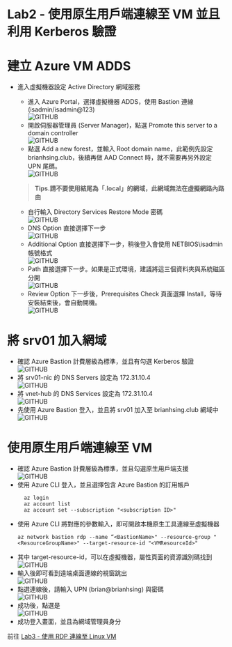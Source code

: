 # Lab2 - 使用原生用戶端連線至 VM 並且利用 Kerberos 驗證

# 建立 Azure VM ADDS

- 進入虛擬機器設定 Active Directory 網域服務 <br> 
	- 進入 Azure Portal，選擇虛擬機器 ADDS，使用 Bastion 連線 (isadmin/isadmin@123) <br>
	  ![GITHUB](https://github.com/BrianHsing/Azure-Virtual-Desktop/blob/master/Lab2/adds2.png "adds2")<br>
	- 開啟伺服器管理員 (Server Manager)，點選 Promote this server to a domain controller<br>
	  ![GITHUB](https://github.com/BrianHsing/Azure-Virtual-Desktop/blob/master/Lab2/adds3.png "adds3")<br>
	- 點選 Add a new forest，並輸入 Root domain name，此範例先設定 brianhsing.club，後續再做 AAD Connect 時，就不需要再另外設定 UPN 尾碼。<br>
  	  ![GITHUB](https://github.com/BrianHsing/Azure-Virtual-Desktop/blob/master/Lab2/adds4.png "adds4")<br>

	> **Tips.請不要使用結尾為「.local」的網域，此網域無法在虛擬網路內路由** <br>
	
	
	- 自行輸入 Directory Services Restore Mode 密碼<br>
	 ![GITHUB](https://github.com/BrianHsing/Azure-Virtual-Desktop/blob/master/Lab2/adds5.png "adds5")<br>
	- DNS Option 直接選擇下一步<br>
	 ![GITHUB](https://github.com/BrianHsing/Azure-Virtual-Desktop/blob/master/Lab2/adds6.png "adds6")<br>
	- Additional Option 直接選擇下一步，稍後登入會使用 NETBIOS\isadmin 帳號格式<br>
	 ![GITHUB](https://github.com/BrianHsing/Azure-Virtual-Desktop/blob/master/Lab2/adds7.png "adds7")<br>
	- Path 直接選擇下一步。如果是正式環境，建議將這三個資料夾與系統磁區分開<br>
	 ![GITHUB](https://github.com/BrianHsing/Azure-Virtual-Desktop/blob/master/Lab2/adds8.png "adds8")<br>
	- Review Option 下一步後，Prerequisites Check 頁面選擇 Install，等待安裝結束後，會自動開機。<br>
	 ![GITHUB](https://github.com/BrianHsing/Azure-Virtual-Desktop/blob/master/Lab2/adds9.png "adds9")<br>

# 將 srv01 加入網域

- 確認 Azure Bastion 計費層級為標準，並且有勾選 Kerberos 驗證<br>
  ![GITHUB](https://github.com/BrianHsing/Azure-Bastion/blob/main/images/kerberos.png "kerberos")<br>
- 將 srv01-nic 的 DNS Servers 設定為 172.31.10.4<br>
  ![GITHUB](https://github.com/BrianHsing/Azure-Bastion/blob/main/images/nicdnsstting.png "nicdnsstting")<br>
- 將 vnet-hub 的 DNS Services 設定為 172.31.10.4<br>
  ![GITHUB](https://github.com/BrianHsing/Azure-Bastion/blob/main/images/vnetdnsstting.png "vnetdnsstting")<br>
- 先使用 Azure Bastion 登入，並且將 srv01 加入至 brianhsing.club 網域中<br>
  ![GITHUB](https://github.com/BrianHsing/Azure-Bastion/blob/main/images/adjoin.png "adjoin")<br>

# 使用原生用戶端連線至 VM

- 確認 Azure Bastion 計費層級為標準，並且勾選原生用戶端支援<br>
  ![GITHUB](https://github.com/BrianHsing/Azure-Bastion/blob/main/images/nativetool.png "nativetool")<br>
- 使用 Azure CLI 登入，並且選擇包含 Azure Bastion 的訂用帳戶<br>
  ````
	az login
	az account list
	az account set --subscription "<subscription ID>"
  ````
- 使用 Azure CLI 將對應的參數輸入，即可開啟本機原生工具連線至虛擬機器<br>
  ````
  az network bastion rdp --name “<BastionName>" --resource-group "<ResourceGroupName>" --target-resource-id "<VMResourceId>"

  ````
- 其中 target-resource-id，可以在虛擬機器，屬性頁面的資源識別碼找到<br>
  ![GITHUB](https://github.com/BrianHsing/Azure-Bastion/blob/main/images/nativetoolcli.png "nativetoolcli")<br>
- 輸入後即可看到遠端桌面連線的視窗跳出<br>
  ![GITHUB](https://github.com/BrianHsing/Azure-Bastion/blob/main/images/rdp1.png "rdp1")<br>
- 點選連線後，請輸入 UPN (brian@brianhsing) 與密碼<br>
  ![GITHUB](https://github.com/BrianHsing/Azure-Bastion/blob/main/images/rdp2.png "rdp2")<br>
- 成功後，點選是<br>
  ![GITHUB](https://github.com/BrianHsing/Azure-Bastion/blob/main/images/rdp3.png "rdp3")<br>
- 成功登入畫面，並且為網域管理員身分<br>


前往 [Lab3 - 使用 RDP 連線至 Linux VM](https://github.com/BrianHsing/Azure-Bastion/blob/main/lab3.md)<br>